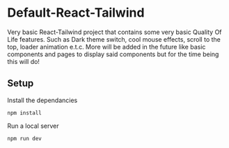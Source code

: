 # Default-React-Tailwind
Very basic React-Tailwind project that contains some very basic Quality Of Life features. Such as Dark theme switch, cool mouse effects, scroll to the top, loader animation e.t.c. More will be added in the future like basic components and pages to display said components but for the time being this will do!

## Setup

Install the dependancies

`npm install`

Run a local server

`npm run dev`



